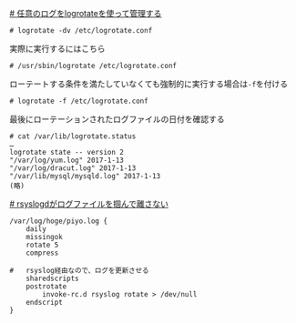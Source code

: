 <!-- START doctoc generated TOC please keep comment here to allow auto update -->
<!-- DON'T EDIT THIS SECTION, INSTEAD RE-RUN doctoc TO UPDATE -->



<!-- END doctoc generated TOC please keep comment here to allow auto update -->

[# 任意のログをlogrotateを使って管理する](https://qiita.com/Esfahan/items/a8058f1eb593170855a1)
```
# logrotate -dv /etc/logrotate.conf
```
実際に実行するにはこちら
```
# /usr/sbin/logrotate /etc/logrotate.conf
```
ローテートする条件を満たしていなくても強制的に実行する場合は`-f`を付ける
```
# logrotate -f /etc/logrotate.conf
```
最後にローテーションされたログファイルの日付を確認する
```
# cat /var/lib/logrotate.status
…
logrotate state -- version 2
"/var/log/yum.log" 2017-1-13
"/var/log/dracut.log" 2017-1-13
"/var/lib/mysql/mysqld.log" 2017-1-13
(略)
```

[# rsyslogdがログファイルを掴んで離さない](https://iww.hateblo.jp/entry/20181026/rsyslog)
```
/var/log/hoge/piyo.log {
    daily
    missingok
    rotate 5
    compress

#   rsyslog経由なので、ログを更新させる
    sharedscripts
    postrotate
        invoke-rc.d rsyslog rotate > /dev/null
    endscript
}
```

<!--stackedit_data:
eyJoaXN0b3J5IjpbLTE4NTgwMDIwNTNdfQ==
-->